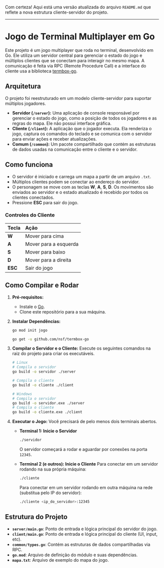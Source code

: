 Com certeza! Aqui está uma versão atualizada do arquivo `README.md` que reflete a nova estrutura cliente-servidor do projeto.

---

# Jogo de Terminal Multiplayer em Go

Este projeto é um jogo multiplayer que roda no terminal, desenvolvido em Go. Ele utiliza um servidor central para gerenciar o estado do jogo e múltiplos clientes que se conectam para interagir no mesmo mapa. A comunicação é feita via RPC (Remote Procedure Call) e a interface do cliente usa a biblioteca [termbox-go](https://github.com/nsf/termbox-go).

## Arquitetura

O projeto foi reestruturado em um modelo cliente-servidor para suportar múltiplos jogadores.

- **Servidor (`/server`):** Uma aplicação de console responsável por gerenciar o estado do jogo, como a posição de todos os jogadores e as regras do mapa. Ele não possui interface gráfica.
- **Cliente (`/client`):** A aplicação que o jogador executa. Ela renderiza o jogo, captura os comandos do teclado e se comunica com o servidor para enviar ações e receber atualizações.
- **Comum (`/common`):** Um pacote compartilhado que contém as estruturas de dados usadas na comunicação entre o cliente e o servidor.

## Como funciona

- O servidor é iniciado e carrega um mapa a partir de um arquivo `.txt`.
- Múltiplos clientes podem se conectar ao endereço do servidor.
- O personagem se move com as teclas **W**, **A**, **S**, **D**. Os movimentos são enviados ao servidor e o estado atualizado é recebido por todos os clientes conectados.
- Pressione **ESC** para sair do jogo.

### Controles do Cliente

| Tecla | Ação |
| :--- | :--- |
| **W** | Mover para cima |
| **A** | Mover para a esquerda |
| **S** | Mover para baixo |
| **D** | Mover para a direita |
| **ESC** | Sair do jogo |

## Como Compilar e Rodar

1.  **Pré-requisitos:**
    * Instale o [Go](https://go.dev/doc/install).
    * Clone este repositório para a sua máquina.

2.  **Instalar Dependências:**
    ```bash
    go mod init jogo
    ```
    ```bash
    go get -u github.com/nsf/termbox-go
    ```

3.  **Compilar o Servidor e o Cliente:**
    Execute os seguintes comandos na raiz do projeto para criar os executáveis.
    ```bash
    # Linux
    # Compila o servidor
    go build -o servidor ./server

    # Compila o cliente
    go build -o cliente ./client

    # Windows
    # Compila o servidor
    go build -o servidor.exe ./server
    # Compila o cliente
    go build -o cliente.exe ./client
    ```

4.  **Executar o Jogo:**
    Você precisará de pelo menos dois terminais abertos.

    * **Terminal 1: Inicie o Servidor**
        ```bash
        ./servidor
        ```
        O servidor começará a rodar e aguardar por conexões na porta `12345`.

    * **Terminal 2 (e outros): Inicie o Cliente**
        Para conectar em um servidor rodando na sua própria máquina:
        ```bash
        ./cliente
        ```
        Para conectar em um servidor rodando em outra máquina na rede (substitua pelo IP do servidor):
        ```bash
        ./cliente <ip_do_servidor>:12345
        ```

## Estrutura do Projeto

- **`server/main.go`**: Ponto de entrada e lógica principal do servidor do jogo.
- **`client/main.go`**: Ponto de entrada e lógica principal do cliente (UI, input, etc).
- **`common/types.go`**: Contém as estruturas de dados compartilhadas via RPC.
- **`go.mod`**: Arquivo de definição do módulo e suas dependências.
- **`mapa.txt`**: Arquivo de exemplo do mapa do jogo.